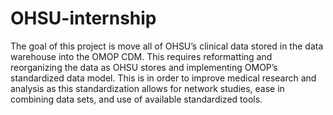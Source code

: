 # OHSU-internship
The goal of this project is move all of OHSU’s clinical data stored in the data warehouse into the OMOP CDM. This requires reformatting and reorganizing the data as OHSU stores and implementing OMOP’s standardized data model. This is in order to improve medical research and analysis as this standardization allows for network studies, ease in combining data sets, and use of available standardized tools.
